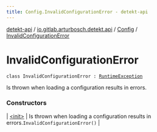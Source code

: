 ```yaml
---
title: Config.InvalidConfigurationError - detekt-api
---
```


[detekt-api](../../../index.html) / [io.gitlab.arturbosch.detekt.api](../../index.html) / [Config](../index.html) / [InvalidConfigurationError](./index.html)

# InvalidConfigurationError

`class InvalidConfigurationError : `[`RuntimeException`](https://kotlinlang.org/api/latest/jvm/stdlib/kotlin/-runtime-exception/index.html)

Is thrown when loading a configuration results in errors.

### Constructors

| [&lt;init&gt;](-init-.html) | Is thrown when loading a configuration results in errors.`InvalidConfigurationError()` |

